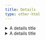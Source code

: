 ```yaml
---
title: Details
type: other-html
---
```

<details>
	<summary>A details title</summary>
	<p>This is some content that is hidden by default.</p>
</details>
<details>
	<summary>A details title</summary>
	<p>This is some content that is hidden by default.</p>
</details>